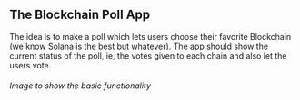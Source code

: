 ## The Blockchain Poll App
The idea is to make a poll which lets users choose their favorite Blockchain (we know Solana is the best but whatever). The app should show the current status of the poll, ie, the votes given to each chain and also let the users vote.

###### Image to show the basic functionality